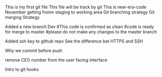 This is my first git file
This file will be track by git
This is new-era-code
November
getting fronm staging to working area
Git branching strategy
Git merging Strategy

Added a new branch Dev
#This code is confirmed as clean
#code is ready for merge to master
#please do not make any changes to the master branch

Added ssh key to github repo
See the difference bet HTTPS and SSH

Why we commit before push

remove CEO number from the user facing interface

Intro to git hooks
